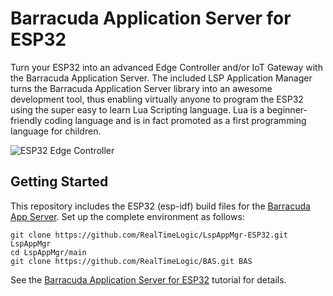 # Barracuda Application Server for ESP32

Turn your ESP32 into an advanced Edge Controller and/or IoT Gateway
with the Barracuda Application Server. The included LSP Application
Manager turns the Barracuda Application Server library into an awesome
development tool, thus enabling virtually anyone to program the ESP32
using the super easy to learn Lua Scripting language. Lua is a
beginner-friendly coding language and is in fact promoted as a first
programming language for children.

![ESP32 Edge Controller](https://realtimelogic.com/GZ/images/BAS-ESP32.svg)

## Getting Started

This repository includes the ESP32 (esp-idf) build files for the
[Barracuda App Server](https://github.com/RealTimeLogic/BAS). Set up the
complete environment as follows:

```
git clone https://github.com/RealTimeLogic/LspAppMgr-ESP32.git LspAppMgr
cd LspAppMgr/main
git clone https://github.com/RealTimeLogic/BAS.git BAS
```

See the [Barracuda Application Server for ESP32](https://realtimelogic.com/downloads/bas/ESP32/) tutorial for details.
